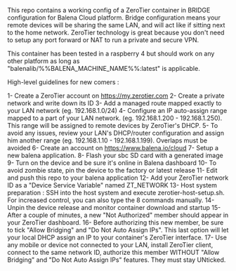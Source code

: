 This repo contains a working config of a ZeroTier container in BRIDGE configuration for Balena Cloud platform.
Bridge configuration means your remote devices will be sharing the same LAN, and will act like if sitting next to the home network.
ZeroTier technology is great because you don't need to setup any port forward or NAT to run a private and secure VPN.

This container has been tested in a raspberry 4 but should work on any other platform as long as "balenalib/%%BALENA_MACHINE_NAME%%:latest" is applicable.



High-level guidelines for new comers :

1- Create a ZeroTier account on https://my.zerotier.com
2- Create a private network and write down its ID
3- Add a managed route mapped exactly to your LAN network (eg. 192.168.1.0/24)
4- Configure an IP auto-assign range mapped to a part of your LAN network. (eg. 192.168.1.200 - 192.168.1.250). This range will be assigned to remote devices by ZeroTier's DHCP.
5- To avoid any issues, review your LAN's DHCP/router configuration and assign him another range (eg. 192.168.1.10 - 192.168.1.199). Overlaps must be avoided
6- Create an account on https://www.balena.io/cloud
7- Setup a new balena application.
8- Flash your sbc SD card with a generated image
9- Turn on the device and be sure it's online in Balena dashboard
10- To avoid zombie state, pin the device to the factory or latest release
11- Edit and push this repo to your balena application
12- Add your ZeroTier network ID as a "Device Service Variable" named ZT_NETWORK
13- Host system preparation : SSH into the host system and execute zerotier-host-setup.sh. For increased control, you can also type the 8 commands manually.
14- Unpin the device release and monitor container download and startup
15- After a couple of minutes, a new "Not Authorized" member should appear in your ZeroTier dashboard.
16- Before authorizing this new member, be sure to tick "Allow Bridging" and "Do Not Auto Assign IPs". This last option will let your local DHCP assign an IP to your container's ZeroTier interface.
17- Use any mobile or device not connected to your LAN, install ZeroTier client, connect to the same network ID, authorize this member WITHOUT "Allow Bridging" and "Do Not Auto Assign IPs" features. They must stay UNticked.

